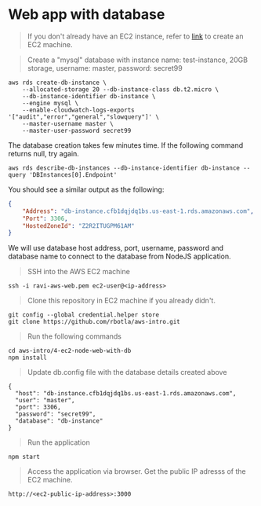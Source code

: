 # Web app with database

> If you don't already have an EC2 instance, refer to [link](/2-aws-cli-create-ec2) to create an EC2 machine.

> Create a "mysql" database with instance name: test-instance, 20GB storage, username: master, password: secret99
```
aws rds create-db-instance \
    --allocated-storage 20 --db-instance-class db.t2.micro \
    --db-instance-identifier db-instance \
    --engine mysql \
    --enable-cloudwatch-logs-exports '["audit","error","general","slowquery"]' \
    --master-username master \
    --master-user-password secret99
```

The database creation takes few minutes time. If the following command returns null, try again.
```
aws rds describe-db-instances --db-instance-identifier db-instance --query 'DBInstances[0].Endpoint'
```

You should see a similar output as the following:
```json
{
    "Address": "db-instance.cfb1dqjdq1bs.us-east-1.rds.amazonaws.com",
    "Port": 3306,
    "HostedZoneId": "Z2R2ITUGPM61AM"
}
```
We will use database host address, port, username, password and database name to connect to the database from NodeJS application.

> SSH into the AWS EC2 machine
```
ssh -i ravi-aws-web.pem ec2-user@<ip-address>
```

> Clone this repository in EC2 machine if you already didn't.
```
git config --global credential.helper store
git clone https://github.com/rbotla/aws-intro.git
```

> Run the following commands
```
cd aws-intro/4-ec2-node-web-with-db
npm install
```

> Update db.config file with the database details created above 
```
{
  "host": "db-instance.cfb1dqjdq1bs.us-east-1.rds.amazonaws.com",
  "user": "master",
  "port": 3306,
  "password": "secret99",
  "database": "db-instance"
}
```

> Run the application
```
npm start
```

> Access the application via browser. Get the public IP adresss of the EC2 machine.
```
http://<ec2-public-ip-address>:3000
```
